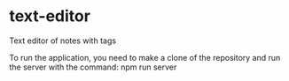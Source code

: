 # text-editor
Text editor of notes with tags


To run the application, you need to make a clone of the repository and run the server with the command: npm run server
